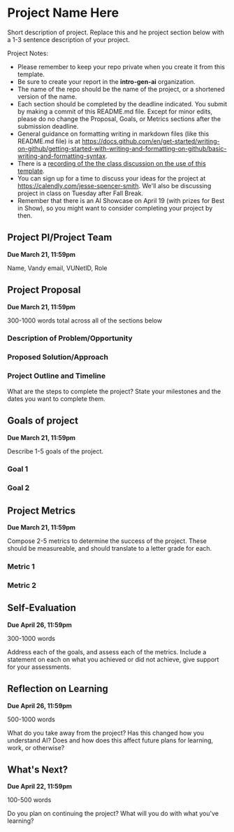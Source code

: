 # Project Name Here
Short description of project. Replace this and he project section below with a 1-3 sentence description of your project. 

Project Notes:

- Please remember to keep your repo private when you create it from this template.
- Be sure to create your report in the **intro-gen-ai** organization. 
- The name of the repo should be the name of the project, or a shortened version of the name.
- Each section should be completed by the deadline indicated. You submit by making a commit of this README.md file. Except for minor edits, please do no change the Proposal, Goals, or Metrics sections after the submission deadline.
- General guidance on formatting writing in markdown files (like this README.md file) is at https://docs.github.com/en/get-started/writing-on-github/getting-started-with-writing-and-formatting-on-github/basic-writing-and-formatting-syntax.
- There is a [recording of the the class discussion on the use of this template](https://vanderbilt.zoom.us/rec/share/RjihScz0Ti7RId0KMj7GWBc8XueS571_JnFqDQwli0AuKLsgaau0j_RcphBjwYtV.HP10ROf2TwPUn6TA?startTime=1697553005000).
- You can sign up for a time to discuss your ideas for the project at https://calendly.com/jesse-spencer-smith. We'll also be discussing project in class on Tuesday after Fall Break.
- Remember that there is an AI Showcase on April 19 (with prizes for Best in Show), so you might want to consider completing your project by then. 

## Project PI/Project Team 
**Due March 21, 11:59pm**

Name, Vandy email, VUNetID, Role

## Project Proposal 
**Due March 21, 11:59pm**

300-1000 words total across all of the sections below

### Description of Problem/Opportunity

### Proposed Solution/Approach

### Project Outline and Timeline
What are the steps to complete the project? State your milestones and the dates you want to complete them. 

## Goals of project 
**Due March 21, 11:59pm**

Describe 1-5 goals of the project. 
### Goal 1
### Goal 2

## Project Metrics 
**Due March 21, 11:59pm**

Compose 2-5 metrics to determine the success of the project. These should be measureable, and should translate to a letter grade for each. 
### Metric 1
### Metric 2

## Self-Evaluation
**Due April 26, 11:59pm**

300-1000 words

Address each of the goals, and assess each of the metrics. Include a statement on each on what you achieved or did not achieve, give support for your assessments.

## Reflection on Learning
**Due April 26, 11:59pm**

500-1000 words

What do you take away from the project? Has this changed how you understand AI? Does and how does this affect future plans for learning, work, or otherwise?

## What's Next?
**Due April 22, 11:59pm**

100-500 words

Do you plan on continuing the project? What will you do with what you've learning?
